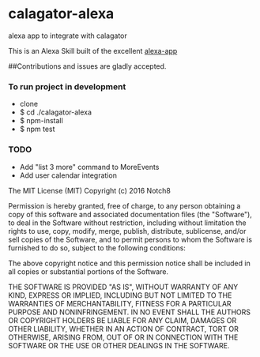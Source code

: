 # calagator-alexa
alexa app to integrate with calagator

This is an Alexa Skill built of the excellent [alexa-app](https://github.com/matt-kruse/alexa-app)

##Contributions and issues are gladly accepted.

### To run project in development
  - clone
  - $ cd ./calagator-alexa
  - $ npm-install
  - $ npm test
  
### TODO
  - Add "list 3 more" command to MoreEvents
  - Add user calendar integration




The MIT License (MIT)
Copyright (c) 2016 Notch8

Permission is hereby granted, free of charge, to any person obtaining a copy of this software and associated 
documentation files (the "Software"), to deal in the Software without restriction, including without limitation 
the rights to use, copy, modify, merge, publish, distribute, sublicense, and/or sell copies of the Software, and 
to permit persons to whom the Software is furnished to do so, subject to the following conditions:

The above copyright notice and this permission notice shall 
be included in all copies or substantial portions of the Software.

THE SOFTWARE IS PROVIDED "AS IS", WITHOUT WARRANTY OF ANY KIND, EXPRESS OR IMPLIED, INCLUDING BUT NOT 
LIMITED TO THE WARRANTIES OF MERCHANTABILITY, FITNESS FOR A PARTICULAR PURPOSE AND NONINFRINGEMENT. 
IN NO EVENT SHALL THE AUTHORS OR COPYRIGHT HOLDERS BE LIABLE FOR ANY CLAIM, DAMAGES OR OTHER LIABILITY, 
WHETHER IN AN ACTION OF CONTRACT, TORT OR OTHERWISE, ARISING FROM, OUT OF OR IN CONNECTION WITH THE SOFTWARE 
OR THE USE OR OTHER DEALINGS IN THE SOFTWARE.
